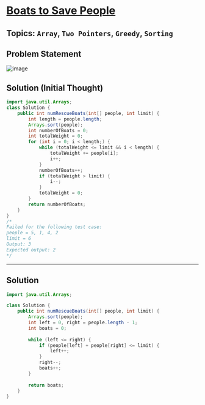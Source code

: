# [Boats to Save People](https://leetcode.com/problems/boats-to-save-people/description/)
## Topics: `Array`, `Two Pointers`, `Greedy`, `Sorting`
## Problem Statement
![image](https://github.com/SiddhantKumarMaurya/LeetCode_Questions/assets/107787014/7e075c94-fadd-4076-a9f8-479faf43cd8f)
## Solution (Initial Thought)
```java
import java.util.Arrays;
class Solution {
    public int numRescueBoats(int[] people, int limit) {
        int length = people.length;
        Arrays.sort(people);
        int numberOfBoats = 0;
        int totalWeight = 0;
        for (int i = 0; i < length;) {
            while (totalWeight <= limit && i < length) {
                totalWeight += people[i];
                i++;
            }
            numberOfBoats++;
            if (totalWeight > limit) {
                i--;
            }
            totalWeight = 0;
        }
        return numberOfBoats;
    }
}
/*
Failed for the following test case:
people = 5, 1, 4, 2
limit = 6
Output: 3
Expected output: 2
*/
```
---
## Solution
```java
import java.util.Arrays;

class Solution {
    public int numRescueBoats(int[] people, int limit) {
        Arrays.sort(people);
        int left = 0, right = people.length - 1;
        int boats = 0;
        
        while (left <= right) {
            if (people[left] + people[right] <= limit) {
                left++;
            }
            right--;
            boats++;
        }
        
        return boats;
    }
}
```

